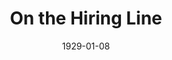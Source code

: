 ---
title: On the Hiring Line
date: 1929-01-08
closing_date: 1929-01-09
layout: productions
playbill:
Theatre: Theatre Jacksonville
cast:
- Mrs. Ritchie: Daisy Bowden Stephens
- William Capron: Douglas Haygood
- Steve Mack: J. Karst Connell
- Ritchie: J.H. Pratt
- Pansy: Margaret Holmes
- Dorothy: Olive Rosenquist
- Sherman Fessenden: Philip Devlin
- Ronald Oliver: Ralph M. Anderson
- Rosalind: Winifred Snowden
crew:
- Director: Paul Stuart Buchanan
orchestra:
external_links:
---
